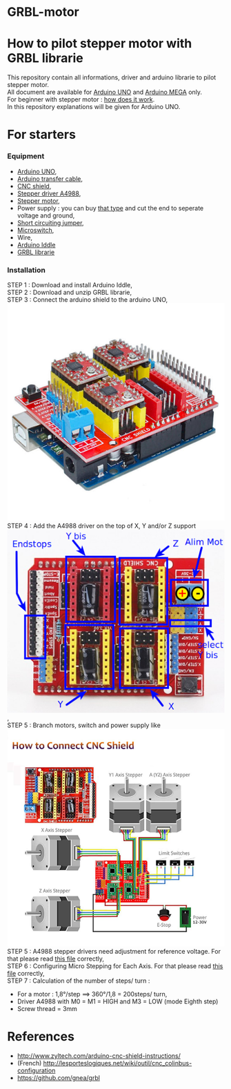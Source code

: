 # GRBL-motor
# How to pilot stepper motor with GRBL librarie 

This repository contain all informations, driver and arduino librarie to pilot stepper motor.  
All document are available for [Arduino UNO](https://fr.rs-online.com/web/p/kits-de-developpement-pour-processeurs-et-microcontroleurs/7154081?cm_mmc=FR-PLA-DS3A-_-google-_-CSS_FR_FR_Semi-conducteurs_Whoop-_-(FR:Whoop!)+Kits+de+d%C3%A9veloppement+pour+processeurs+et+microcontr%C3%B4leurs-_-7154081&matchtype=&pla-339391921421&gclid=EAIaIQobChMIrqXv4uji6gIVy9vVCh1vcA0YEAQYASABEgIcsfD_BwE&gclsrc=aw.ds) 
and [Arduino MEGA](https://fr.rs-online.com/web/p/kits-de-developpement-pour-processeurs-et-microcontroleurs/7154084/) only.  
For beginner with stepper motor : [how does it work](https://www.monolithicpower.com/en/stepper-motors-basics-types-uses#:~:text=The%20basic%20working%20principle%20of,rotor%20aligns%20with%20this%20field.&text=When%20coil%20B%20is%20energized,with%20the%20new%20magnetic%20field.).  
In this repository explanations will be given for Arduino UNO. 

# For starters
### Equipment
* [Arduino UNO](https://fr.rs-online.com/web/p/kits-de-developpement-pour-processeurs-et-microcontroleurs/7154081?cm_mmc=FR-PLA-DS3A-_-google-_-CSS_FR_FR_Semi-conducteurs_Whoop-_-(FR:Whoop!)+Kits+de+d%C3%A9veloppement+pour+processeurs+et+microcontr%C3%B4leurs-_-7154081&matchtype=&pla-339391921421&gclid=EAIaIQobChMIrqXv4uji6gIVy9vVCh1vcA0YEAQYASABEgIcsfD_BwE&gclsrc=aw.ds),
* [Arduino transfer cable](https://fr.rs-online.com/web/p/products/4581654/),
* [CNC shield](https://www.amazon.fr/DollaTek-Engraver-Printer-dextension-Pilotage/dp/B07DK5CMMG/ref=sr_1_40?dchild=1&keywords=cnc+shield&qid=1595489807&sr=8-40),
* [Stepper driver A4988](https://www.amazon.fr/Longruner-A4988-Stepstick-dissipatore-stampante-confezione/dp/B071P41ZBW/ref=sr_1_5?dchild=1&keywords=driver+a4988&qid=1595490012&sr=8-5),
* [Stepper motor](https://www.amazon.fr/Couette-23-Moteur-1-26-Nm-conducteur-Imprimante/dp/B06XVC23Z7/ref=sr_1_5?dchild=1&keywords=Nema+23+Stepper+Motor&qid=1595316851&sr=8-5),
* Power supply : you can buy [that type](https://fr.rs-online.com/web/p/cordons-electriques/6563816/) and cut the end to seperate voltage and ground,
* [Short circuiting jumper](https://fr.rs-online.com/web/p/cavaliers-et-shunts/2518503/),
* [Microswitch](https://www.sparkfun.com/products/13119),
* Wire,
* [Arduino Iddle](https://www.arduino.cc/en/Main/Software)
* [GRBL librarie](https://github.com/gnea/grbl)

### Installation
STEP 1 : Download and install Arduino Iddle,  
STEP 2 : Download and unzip GRBL librarie,  
STEP 3 : Connect the arduino shield to the arduino UNO,  
![arduino_cnc](https://github.com/ghostlof/GRBL-motor/blob/master/Images/shield%20%2B%20arduino.jpg)    
STEP 4 : Add the A4988 driver on the top of X, Y and/or Z support   
![here](https://github.com/ghostlof/GRBL-motor/blob/master/Images/cnc.png),  
STEP 5 : Branch motors, switch and power supply like ![here](https://github.com/ghostlof/GRBL-motor/blob/master/Images/connect_cnc.jpg)
STEP 5 : A4988 stepper drivers need adjustment for reference voltage. For that please read [this file](https://github.com/ghostlof/GRBL-motor/blob/master/Adjustment%20for%20Stepper%20Driver.md) correctly,  
STEP 6 : Configuring Micro Stepping for Each Axis. For that please read [this file](https://github.com/ghostlof/GRBL-motor/blob/master/Configuring%20Micro%20Stepping.md) correctly,  
STEP 7 : Calculation of the number of steps/ turn :  
* For a motor : 1,8°/step ==> 360°/1,8 = 200steps/ turn,  
* Driver A4988 with M0 = M1 = HIGH and M3 = LOW (mode Eighth step)  
* Screw thread = 3mm  
          
          
          

# References
* http://www.zyltech.com/arduino-cnc-shield-instructions/  
* (French) http://lesporteslogiques.net/wiki/outil/cnc_colinbus-configuration  
* https://github.com/gnea/grbl




